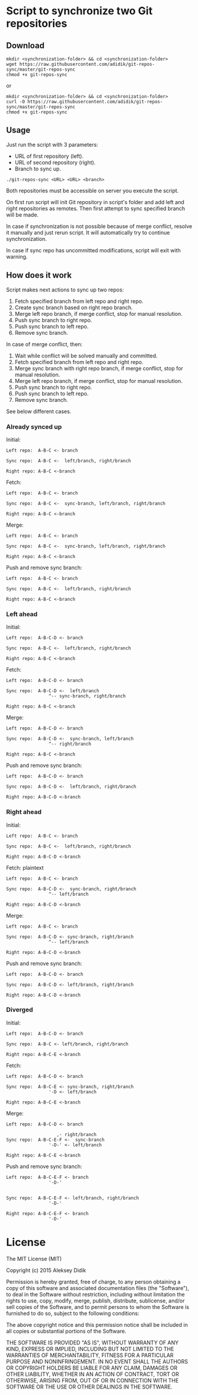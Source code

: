 # Script to synchronize two Git repositories

## Download

```shell
mkdir <synchronization-folder> && cd <synchronization-folder>
wget https://raw.githubusercontent.com/adidik/git-repos-sync/master/git-repos-sync
chmod +x git-repos-sync
```

or

```shell
mkdir <synchronization-folder> && cd <synchronization-folder>
curl -O https://raw.githubusercontent.com/adidik/git-repos-sync/master/git-repos-sync
chmod +x git-repos-sync
```

## Usage

Just run the script with 3 parameters:

- URL of first repository (left).
- URL of second repository (right).
- Branch to sync up.

```shell
./git-repos-sync <URL> <URL> <branch>
```

Both repositories must be accessible on server you execute the script.

On first run script will init Git repository in script's folder and add
left and right repositories as remotes. Then first attempt to sync
specified branch will be made.

In case if synchronization is not possible because of merge conflict,
resolve it manually and just rerun script. It will automatically try to
continue synchronization.

In case if sync repo has uncommitted modifications, script will exit with
warning.

## How does it work

Script makes next actions to sync up two repos:

1. Fetch specified branch from left repo and right repo.
2. Create sync branch based on right repo branch.
3. Merge left repo branch, if merge conflict, stop for manual resolution.
4. Push sync branch to right repo.
5. Push sync branch to left repo.
6. Remove sync branch.

In case of merge conflict, then:

1. Wait while conflict will be solved manually and committed.
2. Fetch specified branch from left repo and right repo.
3. Merge sync branch with right repo branch, if merge conflict, stop for
   manual resolution.
4. Merge left repo branch, if merge conflict, stop for manual resolution.
5. Push sync branch to right repo.
6. Push sync branch to left repo.
7. Remove sync branch.

See below different cases.

### Already synced up

Initial:

```plaintext
Left repo:  A-B-C <- branch

Sync repo:  A-B-C <-  left/branch, right/branch

Right repo: A-B-C <-branch
```

Fetch:

```plaintext
Left repo:  A-B-C <- branch

Sync repo:  A-B-C <-  sync-branch, left/branch, right/branch

Right repo: A-B-C <-branch
```

Merge:

```plaintext
Left repo:  A-B-C <- branch

Sync repo:  A-B-C <-  sync-branch, left/branch, right/branch

Right repo: A-B-C <-branch
```

Push and remove sync branch:

```plaintext
Left repo:  A-B-C <- branch

Sync repo:  A-B-C <-  left/branch, right/branch

Right repo: A-B-C <-branch
```

### Left ahead

Initial:

```plaintext
Left repo:  A-B-C-D <- branch

Sync repo:  A-B-C <-  left/branch, right/branch

Right repo: A-B-C <-branch
```

Fetch:

```plaintext
Left repo:  A-B-C-D <- branch

Sync repo:  A-B-C-D <-  left/branch
				^-- sync-branch, right/branch		

Right repo: A-B-C <-branch
```

Merge:

```plaintext
Left repo:  A-B-C-D <- branch

Sync repo:  A-B-C-D <-  sync-branch, left/branch
				^-- right/branch

Right repo: A-B-C <-branch
```

Push and remove sync branch:

```plaintext
Left repo:  A-B-C-D <- branch

Sync repo:  A-B-C-D <-  left/branch, right/branch

Right repo: A-B-C-D <-branch
```

### Right ahead

Initial:

```plaintext
Left repo:  A-B-C <- branch

Sync repo:  A-B-C <-  left/branch, right/branch

Right repo: A-B-C-D <-branch
```

Fetch: plaintext

```
Left repo:  A-B-C <- branch

Sync repo:  A-B-C-D <-  sync-branch, right/branch
				^-- left/branch		

Right repo: A-B-C-D <-branch
```

Merge:

```plaintext
Left repo:  A-B-C <- branch

Sync repo:  A-B-C-D <- sync-branch, right/branch
				^-- left/branch

Right repo: A-B-C-D <-branch
```

Push and remove sync branch:

```plaintext
Left repo:  A-B-C-D <- branch

Sync repo:  A-B-C-D <- left/branch, right/branch

Right repo: A-B-C-D <-branch
```

### Diverged

Initial:

```plaintext
Left repo:  A-B-C-D <- branch

Sync repo:  A-B-C <- left/branch, right/branch

Right repo: A-B-C-E <-branch
```

Fetch:

```plaintext
Left repo:  A-B-C-D <- branch

Sync repo:  A-B-C-E <- sync-branch, right/branch
				'-D <- left/branch		

Right repo: A-B-C-E <-branch
```

Merge:

```plaintext
Left repo:  A-B-C-D <- branch

                   ,- right/branch
Sync repo:  A-B-C-E-F <-  sync-branch
				'-D-' <- left/branch	

Right repo: A-B-C-E <-branch
```

Push and remove sync branch:

```plaintext
Left repo:  A-B-C-E-F <- branch
				'-D-' 

                   
Sync repo:  A-B-C-E-F <- left/branch, right/branch
				'-D-' 

Right repo: A-B-C-E-F <- branch
				'-D-' 
```

# License

The MIT License (MIT)

Copyright (c) 2015 Aleksey Didik

Permission is hereby granted, free of charge, to any person obtaining a
copy of this software and associated documentation files (the "Software"),
to deal in the Software without restriction, including without limitation
the rights to use, copy, modify, merge, publish, distribute, sublicense,
and/or sell copies of the Software, and to permit persons to whom the
Software is furnished to do so, subject to the following conditions:

The above copyright notice and this permission notice shall be included in
all copies or substantial portions of the Software.

THE SOFTWARE IS PROVIDED "AS IS", WITHOUT WARRANTY OF ANY KIND, EXPRESS OR
IMPLIED, INCLUDING BUT NOT LIMITED TO THE WARRANTIES OF MERCHANTABILITY,
FITNESS FOR A PARTICULAR PURPOSE AND NONINFRINGEMENT. IN NO EVENT SHALL THE
AUTHORS OR COPYRIGHT HOLDERS BE LIABLE FOR ANY CLAIM, DAMAGES OR OTHER
LIABILITY, WHETHER IN AN ACTION OF CONTRACT, TORT OR OTHERWISE, ARISING
FROM, OUT OF OR IN CONNECTION WITH THE SOFTWARE OR THE USE OR OTHER
DEALINGS IN THE SOFTWARE.
